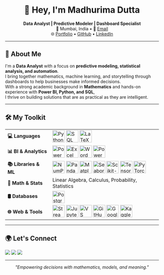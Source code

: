 
<h1 align="center">👋 Hey, I'm Madhurima Dutta</h1>

<p align="center">
  <strong>Data Analyst | Predictive Modeler | Dashboard Specialist</strong><br/>
  📍 Mumbai, India • 📧 <a href="mailto:madhurimadutta2001@gmail.com">Email</a><br/>
  🌐 <a href="https://madhu-rima.netlify.app">Portfolio</a> • 
  <a href="https://github.com/madhurima-dutta">GitHub</a> • 
  <a href="https://www.linkedin.com/in/madhu-rima-dutta">LinkedIn</a>
</p>

---

## 🧠 About Me

I'm a <strong>Data Analyst</strong> with a focus on <strong>predictive modeling, statistical analysis, and automation</strong>.  
I bring together mathematics, machine learning, and storytelling through dashboards to help businesses make informed decisions.  
With a strong academic background in <strong>Mathematics</strong> and hands-on experience with <strong>Power BI, Python, and SQL</strong>,  
I thrive on building solutions that are as practical as they are intelligent.

---

## 🛠️ My Toolkit

<table>
  <tr>
    <td><strong>💻 Languages</strong></td>
    <td>
      <img src="https://cdn.jsdelivr.net/gh/devicons/devicon/icons/python/python-original.svg" width="40" title="Python"/>
      <img src="https://img.icons8.com/color/48/sql.png" width="40" title="SQL"/>
      <img src="https://img.icons8.com/ios-filled/50/000000/latex.png" width="40" title="LaTeX"/>
    </td>
  </tr>
  <tr>
    <td><strong>📊 BI & Analytics</strong></td>
    <td>
      <img src="https://img.icons8.com/color/48/power-bi.png" width="40" title="Power BI"/>
      <img src="https://img.icons8.com/color/48/microsoft-excel-2019--v1.png" width="40" title="Excel"/>
      <img src="https://img.icons8.com/color/48/microsoft-word-2019--v1.png" width="40" title="Word"/>
      <img src="https://img.icons8.com/color/48/microsoft-powerpoint-2019--v1.png" width="40" title="PowerPoint"/>
    </td>
  </tr>
  <tr>
    <td><strong>📚 Libraries & ML</strong></td>
    <td>
      <img src="https://cdn.jsdelivr.net/gh/devicons/devicon/icons/numpy/numpy-original.svg" width="40" title="NumPy"/>
      <img src="https://cdn.jsdelivr.net/gh/devicons/devicon/icons/pandas/pandas-original.svg" width="40" title="Pandas"/>
      <img src="https://cdn.jsdelivr.net/gh/devicons/devicon/icons/matplotlib/matplotlib-original.svg" width="40" title="Matplotlib"/>
      <img src="https://cdn.jsdelivr.net/gh/devicons/devicon/icons/seaborn/seaborn-original.svg" width="40" title="Seaborn"/>
      <img src="https://cdn.jsdelivr.net/gh/devicons/devicon/icons/scikit-learn/scikit-learn-original.svg" width="40" title="Scikit-learn"/>
      <img src="https://cdn.jsdelivr.net/gh/devicons/devicon/icons/tensorflow/tensorflow-original.svg" width="40" title="TensorFlow"/>
      <img src="https://cdn.jsdelivr.net/gh/devicons/devicon/icons/pytorch/pytorch-original.svg" width="40" title="PyTorch"/>
    </td>
  </tr>
  <tr>
    <td><strong>🧠 Math & Stats</strong></td>
    <td>Linear Algebra, Calculus, Probability, Statistics</td>
  </tr>
  <tr>
    <td><strong>🛢 Databases</strong></td>
    <td>
      <img src="https://cdn.jsdelivr.net/gh/devicons/devicon/icons/postgresql/postgresql-original.svg" width="40" title="PostgreSQL"/>
    </td>
  </tr>
  <tr>
    <td><strong>🌐 Web & Tools</strong></td>
    <td>
      <img src="https://cdn.jsdelivr.net/gh/devicons/devicon/icons/streamlit/streamlit-original.svg" width="40" title="Streamlit"/>
      <img src="https://cdn.jsdelivr.net/gh/devicons/devicon/icons/jupyter/jupyter-original.svg" width="40" title="Jupyter"/>
      <img src="https://cdn.jsdelivr.net/gh/devicons/devicon/icons/vscode/vscode-original.svg" width="40" title="VS Code"/>
      <img src="https://cdn.jsdelivr.net/gh/devicons/devicon/icons/github/github-original.svg" width="40" title="GitHub"/>
      <img src="https://cdn.jsdelivr.net/gh/devicons/devicon/icons/googlecolab/googlecolab-original.svg" width="40" title="Google Colab"/>
      <img src="https://cdn.jsdelivr.net/gh/devicons/devicon/icons/kaggle/kaggle-original.svg" width="40" title="Kaggle"/>
    </td>
  </tr>
</table>

---

## 🌍 Let's Connect

<p>
  <a href="https://linkedin.com/in/madhu-rima-dutta"><img src="https://img.shields.io/badge/LinkedIn-blue?style=for-the-badge&logo=linkedin" /></a>
  <a href="https://madhu-rima.netlify.app"><img src="https://img.shields.io/badge/Portfolio-website-blueviolet?style=for-the-badge&logo=google-chrome" /></a>
  <a href="mailto:madhurimadutta2001@gmail.com"><img src="https://img.shields.io/badge/Email-D14836?style=for-the-badge&logo=gmail&logoColor=white" /></a>
</p>

---

<p align="center"><em>"Empowering decisions with mathematics, models, and meaning."</em></p>
